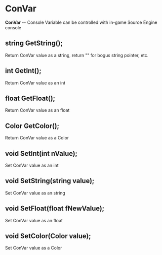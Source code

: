 # ConVar

**ConVar** -- Console Variable can be controlled with in-game Source Engine console

## string GetString\(\);

Return ConVar value as a string, return "" for bogus string pointer, etc.

## int GetInt\(\);

Return ConVar value as an int

## float GetFloat\(\);

Return ConVar value as an float

## Color GetColor\(\);

Return ConVar value as a Color

## void  SetInt\(int nValue\);

Set ConVar value as an int

## void  SetString\(string value\);

Set ConVar value as an string

## void  SetFloat\(float fNewValue\);

Set ConVar value as an float

## void SetColor\(Color value\);

Set ConVar value as a Color


